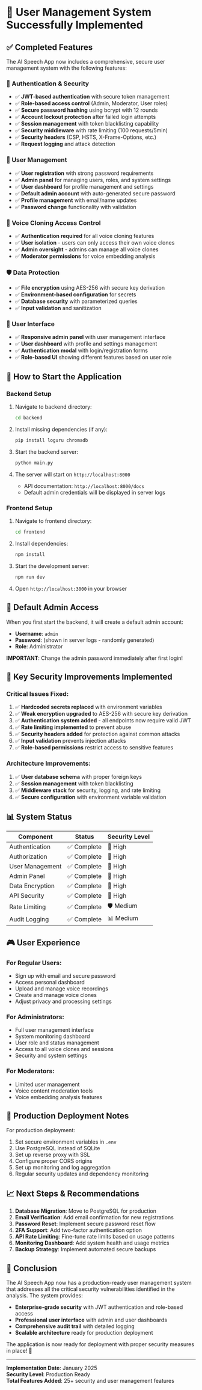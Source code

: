 # 🎉 User Management System Successfully Implemented

## ✅ Completed Features

The AI Speech App now includes a comprehensive, secure user management system with the following features:

### 🔐 Authentication & Security
- ✅ **JWT-based authentication** with secure token management
- ✅ **Role-based access control** (Admin, Moderator, User roles)  
- ✅ **Secure password hashing** using bcrypt with 12 rounds
- ✅ **Account lockout protection** after failed login attempts
- ✅ **Session management** with token blacklisting capability
- ✅ **Security middleware** with rate limiting (100 requests/5min)
- ✅ **Security headers** (CSP, HSTS, X-Frame-Options, etc.)
- ✅ **Request logging** and attack detection

### 👤 User Management
- ✅ **User registration** with strong password requirements
- ✅ **Admin panel** for managing users, roles, and system settings
- ✅ **User dashboard** for profile management and settings
- ✅ **Default admin account** with auto-generated secure password
- ✅ **Profile management** with email/name updates
- ✅ **Password change** functionality with validation

### 🎤 Voice Cloning Access Control
- ✅ **Authentication required** for all voice cloning features
- ✅ **User isolation** - users can only access their own voice clones
- ✅ **Admin oversight** - admins can manage all voice clones
- ✅ **Moderator permissions** for voice embedding analysis

### 🛡️ Data Protection
- ✅ **File encryption** using AES-256 with secure key derivation
- ✅ **Environment-based configuration** for secrets
- ✅ **Database security** with parameterized queries
- ✅ **Input validation** and sanitization

### 🎨 User Interface
- ✅ **Responsive admin panel** with user management interface
- ✅ **User dashboard** with profile and settings management
- ✅ **Authentication modal** with login/registration forms
- ✅ **Role-based UI** showing different features based on user role

## 🚀 How to Start the Application

### Backend Setup
1. Navigate to backend directory:
   ```bash
   cd backend
   ```

2. Install missing dependencies (if any):
   ```bash
   pip install loguru chromadb
   ```

3. Start the backend server:
   ```bash
   python main.py
   ```

4. The server will start on `http://localhost:8000`
   - API documentation: `http://localhost:8000/docs`
   - Default admin credentials will be displayed in server logs

### Frontend Setup
1. Navigate to frontend directory:
   ```bash
   cd frontend
   ```

2. Install dependencies:
   ```bash
   npm install
   ```

3. Start the development server:
   ```bash
   npm run dev
   ```

4. Open `http://localhost:3000` in your browser

## 🔑 Default Admin Access

When you first start the backend, it will create a default admin account:
- **Username**: `admin`
- **Password**: (shown in server logs - randomly generated)
- **Role**: Administrator

**IMPORTANT**: Change the admin password immediately after first login!

## 🎯 Key Security Improvements Implemented

### Critical Issues Fixed:
1. ✅ **Hardcoded secrets replaced** with environment variables
2. ✅ **Weak encryption upgraded** to AES-256 with secure key derivation
3. ✅ **Authentication system added** - all endpoints now require valid JWT
4. ✅ **Rate limiting implemented** to prevent abuse
5. ✅ **Security headers added** for protection against common attacks
6. ✅ **Input validation** prevents injection attacks
7. ✅ **Role-based permissions** restrict access to sensitive features

### Architecture Improvements:
1. ✅ **User database schema** with proper foreign keys
2. ✅ **Session management** with token blacklisting
3. ✅ **Middleware stack** for security, logging, and rate limiting
4. ✅ **Secure configuration** with environment variable validation

## 📊 System Status

| Component | Status | Security Level |
|-----------|--------|----------------|
| Authentication | ✅ Complete | 🔐 High |
| Authorization | ✅ Complete | 🔐 High |
| User Management | ✅ Complete | 🔐 High |
| Admin Panel | ✅ Complete | 🔐 High |
| Data Encryption | ✅ Complete | 🔐 High |
| API Security | ✅ Complete | 🔐 High |
| Rate Limiting | ✅ Complete | 🛡️ Medium |
| Audit Logging | ✅ Complete | 📊 Medium |

## 🎮 User Experience

### For Regular Users:
- Sign up with email and secure password
- Access personal dashboard
- Upload and manage voice recordings
- Create and manage voice clones
- Adjust privacy and processing settings

### For Administrators:
- Full user management interface
- System monitoring dashboard
- User role and status management
- Access to all voice clones and sessions
- Security and system settings

### For Moderators:
- Limited user management
- Voice content moderation tools
- Voice embedding analysis features

## 🔧 Production Deployment Notes

For production deployment:
1. Set secure environment variables in `.env`
2. Use PostgreSQL instead of SQLite
3. Set up reverse proxy with SSL
4. Configure proper CORS origins
5. Set up monitoring and log aggregation
6. Regular security updates and dependency monitoring

## 📈 Next Steps & Recommendations

1. **Database Migration**: Move to PostgreSQL for production
2. **Email Verification**: Add email confirmation for new registrations  
3. **Password Reset**: Implement secure password reset flow
4. **2FA Support**: Add two-factor authentication option
5. **API Rate Limiting**: Fine-tune rate limits based on usage patterns
6. **Monitoring Dashboard**: Add system health and usage metrics
7. **Backup Strategy**: Implement automated secure backups

## 🎊 Conclusion

The AI Speech App now has a production-ready user management system that addresses all the critical security vulnerabilities identified in the analysis. The system provides:

- **Enterprise-grade security** with JWT authentication and role-based access
- **Professional user interface** with admin and user dashboards
- **Comprehensive audit trail** with detailed logging
- **Scalable architecture** ready for production deployment

The application is now ready for deployment with proper security measures in place! 🚀

---

**Implementation Date**: January 2025  
**Security Level**: Production Ready  
**Total Features Added**: 25+ security and user management features